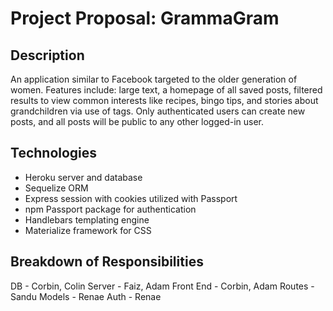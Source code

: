 # Project Proposal: GrammaGram

## Description
An application similar to Facebook targeted to the older generation of women. Features include: large text, a homepage of all saved posts, filtered results to view common interests like recipes, bingo tips, and stories about grandchildren via use of tags. Only authenticated users can create new posts, and all posts will be public to any other logged-in user.
## Technologies
- Heroku server and database
- Sequelize ORM 
- Express session with cookies utilized with Passport
- npm Passport package for authentication
- Handlebars templating engine
- Materialize framework for CSS

## Breakdown of Responsibilities

DB - Corbin, Colin
Server - Faiz, Adam
Front End - Corbin, Adam
Routes - Sandu
Models - Renae
Auth - Renae
